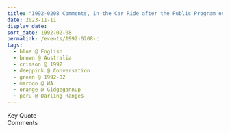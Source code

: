 ```yaml
---
title: "1992-0208 Comments, in the Car Ride after the Public Program on the Way to Cottage of Robin and Jo Reid, Lake Josephine, Gidgegannup, Darling Ranges (45 kms NE of Perth), WA, Australia"
date: 2023-11-11
display_date: 
sort_date: 1992-02-08
permalink: /events/1992-0208-c
tags:
  - blue @ English
  - brown @ Australia
  - crimson @ 1992
  - deeppink @ Conversation
  - green @ 1992-02
  - maroon @ WA
  - orange @ Gidgegannup
  - peru @ Darling Ranges
---
```


<wave-list>
  <list-title color="green" width="75">Key Quote</list-title>
  <list-item color="BlanchedAlmond"  width="200"></list-item>
  <list-item color="Lavender"></list-item>
  <list-item color="BlanchedAlmond"></list-item>
</wave-list>

<br>

<wave-list>
  <list-title color="green" width="75">Comments</list-title>
  <list-item color="BlanchedAlmond"  width="200"></list-item>
  <list-item color="Lavender"></list-item>
  <list-item color="BlanchedAlmond"></list-item>
</wave-list>